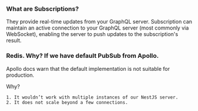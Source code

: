 ### What are Subscriptions?

They provide real-time updates from your GraphQL server. Subscription can maintain an active connection to your GraphQL server (most commonly via WebSocket), enabling the server to push updates to the subscription's result.

### Redis. Why? If we have default PubSub from Apollo.

Apollo docs warn that the default implementation is not suitable for production.

Why?

    1. It wouldn’t work with multiple instances of our NestJS server.
    2. It does not scale beyond a few connections.
